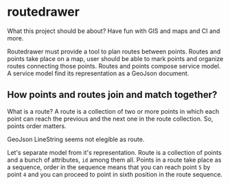 # routedrawer
What this project should be about? Have fun with GIS and maps and CI and more.

Routedrawer must provide a tool to plan routes between points. Routes and points take place on a map, user should be able to mark points and organize routes connecting those points. Routes and points compose service model. A service model find its representation as a GeoJson document.

## How points and routes join and match together?
What is a route? A route is a collection of two or more points in which each point can reach the previous and the next one in the route collection. So, points order matters.

GeoJson LineString seems not elegible as route.

Let's separate model from it's representation. Route is a collection of points and a bunch of attributes, `id` among them all. Points in a route take place as a sequence, order in the sequence means that you can reach point `5` by point `4` and you can proceed to point in sixth position in the route sequence.
